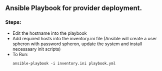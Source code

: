 ## Ansible Playbook for provider deployment.

### Steps:
- Edit the hostname into the playbook
- Add required hosts into the inventory.ini file (Ansible will create a user spheron with password spheron, update the system and install necessaary init scripts)
- To Run:
    ```shell
    ansible-playbook -i inventory.ini playbook.yml
    ```
